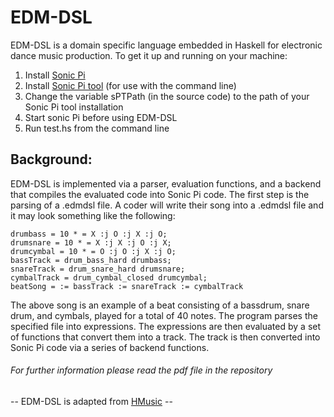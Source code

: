 # EDM-DSL
EDM-DSL is a domain specific language embedded in Haskell for electronic dance music production.
To get it up and running on your machine:

1) Install [Sonic Pi](https://sonic-pi.net/)
2) Install [Sonic Pi tool](https://github.com/lpil/sonic-pi-tool) (for use with the command line)
3) Change the variable sPTPath (in the source code) to the path of your Sonic Pi tool installation
4) Start sonic Pi before using EDM-DSL
5) Run test.hs from the command line

## Background:
EDM-DSL is implemented via a parser, evaluation functions, and a backend that compiles
the evaluated code into Sonic Pi code. The first step is the parsing of a .edmdsl file. A coder
will write their song into a .edmdsl file and it may look something like the following:

```
drumbass = 10 * = X :j O :j X :j O;
drumsnare = 10 * = X :j X :j O :j X;
drumcymbal = 10 * = O :j O :j X :j O;
bassTrack = drum_bass_hard drumbass;
snareTrack = drum_snare_hard drumsnare;
cymbalTrack = drum_cymbal_closed drumcymbal;
beatSong = := bassTrack := snareTrack := cymbalTrack
```

The above song is an example of a beat consisting of a bassdrum, snare drum, and cymbals,
played for a total of 40 notes. The program parses the specified file into expressions. The
expressions are then evaluated by a set of functions that convert them into a track. The
track is then converted into Sonic Pi code via a series of backend functions.

###### For further information please read the pdf file in the repository

-- EDM-DSL is adapted from [HMusic](https://www.nime.org/proceedings/2019/nime2019_paper074.pdf) --
